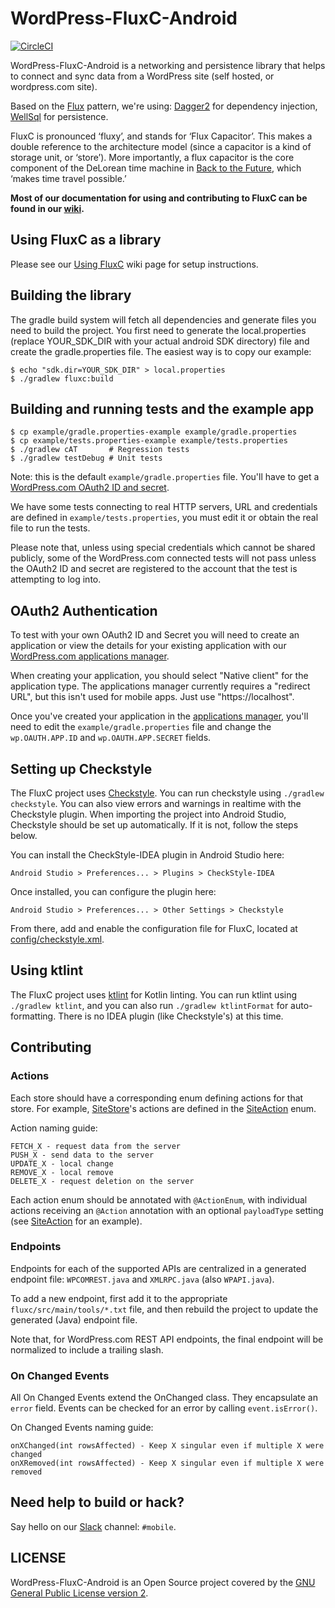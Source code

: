 # WordPress-FluxC-Android

[![CircleCI](https://circleci.com/gh/wordpress-mobile/WordPress-FluxC-Android.svg?style=svg)](https://circleci.com/gh/wordpress-mobile/WordPress-FluxC-Android)

WordPress-FluxC-Android is a networking and persistence library that helps to connect and sync data from a WordPress site (self hosted, or wordpress.com site).

Based on the [Flux][1] pattern, we're using: [Dagger2][2] for dependency injection, [WellSql][3] for persistence.

FluxC is pronounced ‘fluxy’, and stands for ‘Flux Capacitor’. This makes a double reference to the architecture model (since a capacitor is a kind of storage unit, or ‘store’). More importantly, a flux capacitor is the core component of the DeLorean time machine in [Back to the Future](https://en.wikipedia.org/wiki/Back_to_the_Future), which ‘makes time travel possible.’

**Most of our documentation for using and contributing to FluxC can be found in our [wiki](https://github.com/wordpress-mobile/WordPress-FluxC-Android/wiki).**

## Using FluxC as a library

Please see our [Using FluxC](https://github.com/wordpress-mobile/WordPress-FluxC-Android/wiki/Using-FluxC#initial-setup) wiki page for setup instructions.

## Building the library

The gradle build system will fetch all dependencies and generate
files you need to build the project. You first need to generate the
local.properties (replace YOUR_SDK_DIR with your actual android SDK directory)
file and create the gradle.properties file. The easiest way is to copy
our example:

    $ echo "sdk.dir=YOUR_SDK_DIR" > local.properties
    $ ./gradlew fluxc:build

## Building and running tests and the example app

    $ cp example/gradle.properties-example example/gradle.properties
    $ cp example/tests.properties-example example/tests.properties
    $ ./gradlew cAT       # Regression tests
    $ ./gradlew testDebug # Unit tests

Note: this is the default `example/gradle.properties` file. You'll have to get
a [WordPress.com OAuth2 ID and secret](#oauth2-authentication).

We have some tests connecting to real HTTP servers, URL and credentials are defined in `example/tests.properties`, you must edit it or obtain the real file to run the tests.

Please note that, unless using special credentials which cannot be shared publicly, some of the WordPress.com connected tests will not pass unless the OAuth2 ID and secret are registered to the account that the test is attempting to log into.

## OAuth2 Authentication

To test with your own OAuth2 ID and Secret you will need to create an application or view the details for your existing application with our [WordPress.com applications manager][7].

When creating your application, you should select "Native client" for the application type. The applications manager currently requires a "redirect URL", but this isn't used for mobile apps. Just use "https://localhost".

Once you've created your application in the [applications manager][7], you'll need to edit the `example/gradle.properties` file and change the `wp.OAUTH.APP.ID` and `wp.OAUTH.APP.SECRET` fields.

## Setting up Checkstyle

The FluxC project uses [Checkstyle](http://checkstyle.sourceforge.net/). You can run checkstyle using `./gradlew checkstyle`.  You can also view errors and warnings in realtime with the Checkstyle plugin.  When importing the project into Android Studio, Checkstyle should be set up automatically.  If it is not, follow the steps below.

You can install the CheckStyle-IDEA plugin in Android Studio here:

`Android Studio > Preferences... > Plugins > CheckStyle-IDEA`

Once installed, you can configure the plugin here:

`Android Studio > Preferences... > Other Settings > Checkstyle`

From there, add and enable the configuration file for FluxC, located at [config/checkstyle.xml](https://github.com/wordpress-mobile/WordPress-FluxC-Android/blob/develop/config/checkstyle.xml).

## Using ktlint

The FluxC project uses [ktlint](https://github.com/shyiko/ktlint) for Kotlin linting. You can run ktlint using `./gradlew ktlint`, and you can also run `./gradlew ktlintFormat` for auto-formatting. There is no IDEA plugin (like Checkstyle's) at this time.

## Contributing

### Actions

Each store should have a corresponding enum defining actions for that store. For example, [SiteStore][4]'s actions are defined in the [SiteAction][5] enum.

Action naming guide:

    FETCH_X - request data from the server
    PUSH_X - send data to the server
    UPDATE_X - local change
    REMOVE_X - local remove
    DELETE_X - request deletion on the server

Each action enum should be annotated with `@ActionEnum`, with individual actions receiving an `@Action` annotation with an optional `payloadType` setting (see [SiteAction][5] for an example).

### Endpoints

Endpoints for each of the supported APIs are centralized in a generated endpoint file: `WPCOMREST.java` and `XMLRPC.java` (also `WPAPI.java`).

To add a new endpoint, first add it to the appropriate `fluxc/src/main/tools/*.txt` file, and then rebuild the project to update the generated (Java) endpoint file.

Note that, for WordPress.com REST API endpoints, the final endpoint will be normalized to include a trailing slash.

### On Changed Events

All On Changed Events extend the OnChanged class. They encapsulate an `error`
field. Events can be checked for an error by calling `event.isError()`.

On Changed Events naming guide:

    onXChanged(int rowsAffected) - Keep X singular even if multiple X were changed
    onXRemoved(int rowsAffected) - Keep X singular even if multiple X were removed

## Need help to build or hack?

Say hello on our [Slack][6] channel: `#mobile`.

## LICENSE

WordPress-FluxC-Android is an Open Source project covered by the [GNU General Public License version 2](LICENSE.md).

[1]: https://facebook.github.io/flux/docs/overview/
[2]: https://google.github.io/dagger/
[3]: https://github.com/yarolegovich/wellsql
[4]: https://github.com/wordpress-mobile/WordPress-FluxC-Android/blob/ba9dd84c54b12d53e01dfdb8efb4a18ed8343311/fluxc/src/main/java/org/wordpress/android/fluxc/store/SiteStore.java
[5]: https://github.com/wordpress-mobile/WordPress-FluxC-Android/blob/ba9dd84c54b12d53e01dfdb8efb4a18ed8343311/fluxc/src/main/java/org/wordpress/android/fluxc/action/SiteAction.java
[6]: https://make.wordpress.org/chat/
[7]: https://developer.wordpress.com/apps/
